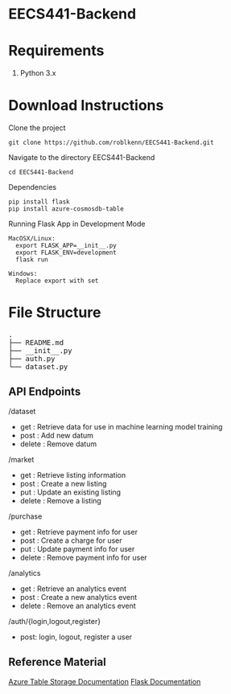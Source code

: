 # EECS441-Backend

# Requirements
1. Python 3.x

# Download Instructions
Clone the project
```
git clone https://github.com/roblkenn/EECS441-Backend.git
```
Navigate to the directory EECS441-Backend
```
cd EECS441-Backend
```
Dependencies
```
pip install flask
pip install azure-cosmosdb-table
```
Running Flask App in Development Mode
```
MacOSX/Linux:
  export FLASK_APP=__init__.py
  export FLASK_ENV=development
  flask run

Windows:
  Replace export with set
```

# File Structure
<pre>
.
├── README.md
├── __init__.py
├── auth.py
└── dataset.py
</pre>
## API Endpoints

/dataset
- get : Retrieve data for use in machine learning model training
- post : Add new datum
- delete : Remove datum

/market
- get : Retrieve listing information
- post : Create a new listing
- put : Update an existing listing
- delete : Remove a listing

/purchase
- get : Retrieve payment info for user
- post : Create a charge for user
- put : Update payment info for user
- delete : Remove payment info for user

/analytics
- get : Retrieve an analytics event
- post : Create a new analytics event
- delete : Remove an analytics event

/auth/{login,logout,register}
- post: login, logout, register a user

## Reference Material
[Azure Table Storage Documentation](https://docs.microsoft.com/en-us/azure/cosmos-db/table-storage-how-to-use-python)
[Flask Documentation](http://flask.pocoo.org/docs/1.0/#)
